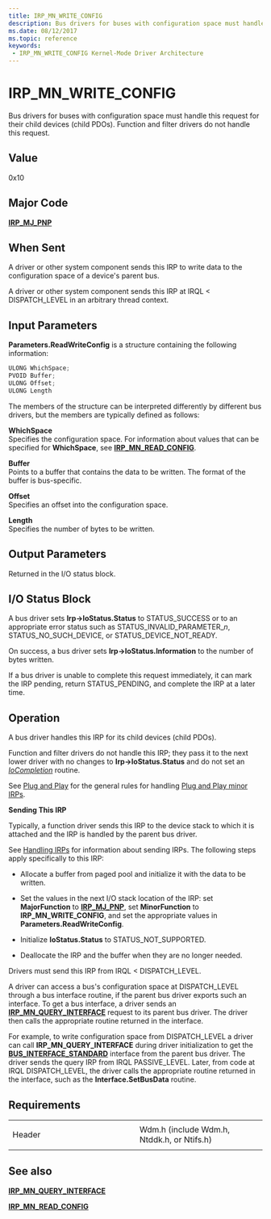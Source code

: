 ```yaml
---
title: IRP_MN_WRITE_CONFIG
description: Bus drivers for buses with configuration space must handle this request for their child devices (child PDOs). Function and filter drivers do not handle this request.
ms.date: 08/12/2017
ms.topic: reference
keywords:
 - IRP_MN_WRITE_CONFIG Kernel-Mode Driver Architecture
---
```


# IRP\_MN\_WRITE\_CONFIG


Bus drivers for buses with configuration space must handle this request for their child devices (child PDOs). Function and filter drivers do not handle this request.

## Value

0x10

## Major Code

[**IRP\_MJ\_PNP**](irp-mj-pnp.md)

## When Sent

A driver or other system component sends this IRP to write data to the configuration space of a device's parent bus.

A driver or other system component sends this IRP at IRQL &lt; DISPATCH\_LEVEL in an arbitrary thread context.

## Input Parameters


**Parameters.ReadWriteConfig** is a structure containing the following information:

```cpp
ULONG WhichSpace;
PVOID Buffer;
ULONG Offset;
ULONG Length
```

The members of the structure can be interpreted differently by different bus drivers, but the members are typically defined as follows:

<a href="" id="whichspace"></a>**WhichSpace**  
Specifies the configuration space. For information about values that can be specified for **WhichSpace**, see [**IRP\_MN\_READ\_CONFIG**](irp-mn-read-config.md).

<a href="" id="buffer"></a>**Buffer**  
Points to a buffer that contains the data to be written. The format of the buffer is bus-specific.

<a href="" id="offset"></a>**Offset**  
Specifies an offset into the configuration space.

<a href="" id="length"></a>**Length**  
Specifies the number of bytes to be written.

## Output Parameters


Returned in the I/O status block.

## I/O Status Block


A bus driver sets **Irp-&gt;IoStatus.Status** to STATUS\_SUCCESS or to an appropriate error status such as STATUS\_INVALID\_PARAMETER\_*n*, STATUS\_NO\_SUCH\_DEVICE, or STATUS\_DEVICE\_NOT\_READY.

On success, a bus driver sets **Irp-&gt;IoStatus.Information** to the number of bytes written.

If a bus driver is unable to complete this request immediately, it can mark the IRP pending, return STATUS\_PENDING, and complete the IRP at a later time.

## Operation

A bus driver handles this IRP for its child devices (child PDOs).

Function and filter drivers do not handle this IRP; they pass it to the next lower driver with no changes to **Irp-&gt;IoStatus.Status** and do not set an [*IoCompletion*](/windows-hardware/drivers/ddi/wdm/nc-wdm-io_completion_routine) routine.

See [Plug and Play](./introduction-to-plug-and-play.md) for the general rules for handling [Plug and Play minor IRPs](plug-and-play-minor-irps.md).

**Sending This IRP**

Typically, a function driver sends this IRP to the device stack to which it is attached and the IRP is handled by the parent bus driver.

See [Handling IRPs](./handling-irps.md) for information about sending IRPs. The following steps apply specifically to this IRP:

-   Allocate a buffer from paged pool and initialize it with the data to be written.

-   Set the values in the next I/O stack location of the IRP: set **MajorFunction** to [**IRP\_MJ\_PNP**](irp-mj-pnp.md), set **MinorFunction** to **IRP\_MN\_WRITE\_CONFIG**, and set the appropriate values in **Parameters.ReadWriteConfig**.

-   Initialize **IoStatus.Status** to STATUS\_NOT\_SUPPORTED.

-   Deallocate the IRP and the buffer when they are no longer needed.

Drivers must send this IRP from IRQL &lt; DISPATCH\_LEVEL.

A driver can access a bus's configuration space at DISPATCH\_LEVEL through a bus interface routine, if the parent bus driver exports such an interface. To get a bus interface, a driver sends an [**IRP\_MN\_QUERY\_INTERFACE**](irp-mn-query-interface.md) request to its parent bus driver. The driver then calls the appropriate routine returned in the interface.

For example, to write configuration space from DISPATCH\_LEVEL a driver can call **IRP\_MN\_QUERY\_INTERFACE** during driver initialization to get the [**BUS\_INTERFACE\_STANDARD**](/windows-hardware/drivers/ddi/wdm/ns-wdm-_bus_interface_standard) interface from the parent bus driver. The driver sends the query IRP from IRQL PASSIVE\_LEVEL. Later, from code at IRQL DISPATCH\_LEVEL, the driver calls the appropriate routine returned in the interface, such as the **Interface.SetBusData** routine.

## Requirements

<table>
<colgroup>
<col width="50%" />
<col width="50%" />
</colgroup>
<tbody>
<tr class="odd">
<td><p>Header</p></td>
<td>Wdm.h (include Wdm.h, Ntddk.h, or Ntifs.h)</td>
</tr>
</tbody>
</table>

## See also


[**IRP\_MN\_QUERY\_INTERFACE**](irp-mn-query-interface.md)

[**IRP\_MN\_READ\_CONFIG**](irp-mn-read-config.md)

 


